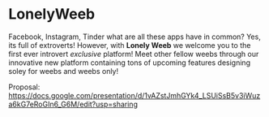 # LonelyWeeb

Facebook, Instagram, Tinder what are all these apps have in common? Yes, its full of extroverts! However, with **Lonely Weeb** we welcome you to the first ever introvert *exclusive* platform! Meet other fellow weebs through our innovative new platform containing tons of upcoming features designing soley for weebs and weebs only!   

Proposal: https://docs.google.com/presentation/d/1vAZstJmhGYk4_LSUiSsB5v3iWuza6kG7eRoGIn6_G6M/edit?usp=sharing
